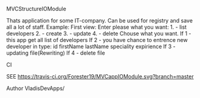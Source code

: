 MVCStructureIOModule

Thats application for some IT-company. Can be used for registry and save all a lot of staff. Example: First view: Enter please what you want: 1. - list developers 2. - create 3. - update 4. - delete Chouse what you want. If 1 - this app get all list of developers If 2 - you have chance to entrence new developer in type: id firstName lastName speciality expirience If 3 - updating file(Rewriting) If 4 - delete file

CI 

SEE https://travis-ci.org/Forester19/MVCappIOModule.svg?branch=master

Author VladisDevApps/
